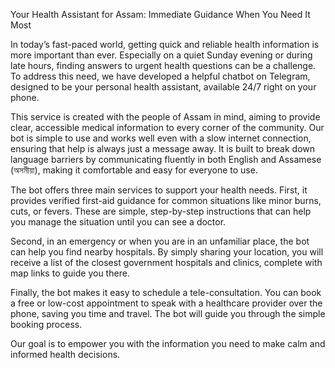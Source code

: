 Your Health Assistant for Assam: Immediate Guidance When You Need It Most

In today’s fast-paced world, getting quick and reliable health information is more important than ever. Especially on a quiet Sunday evening or during late hours, finding answers to urgent health questions can be a challenge. To address this need, we have developed a helpful chatbot on Telegram, designed to be your personal health assistant, available 24/7 right on your phone.

This service is created with the people of Assam in mind, aiming to provide clear, accessible medical information to every corner of the community. Our bot is simple to use and works well even with a slow internet connection, ensuring that help is always just a message away. It is built to break down language barriers by communicating fluently in both English and Assamese (অসমীয়া), making it comfortable and easy for everyone to use.

The bot offers three main services to support your health needs. First, it provides verified first-aid guidance for common situations like minor burns, cuts, or fevers. These are simple, step-by-step instructions that can help you manage the situation until you can see a doctor.

Second, in an emergency or when you are in an unfamiliar place, the bot can help you find nearby hospitals. By simply sharing your location, you will receive a list of the closest government hospitals and clinics, complete with map links to guide you there.

Finally, the bot makes it easy to schedule a tele-consultation. You can book a free or low-cost appointment to speak with a healthcare provider over the phone, saving you time and travel. The bot will guide you through the simple booking process.

Our goal is to empower you with the information you need to make calm and informed health decisions.
